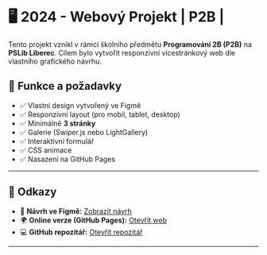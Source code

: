 
# 🖥️ 2024 - Webový Projekt | P2B | 

Tento projekt vznikl v rámci školního předmětu **Programování 2B (P2B)** na **PSLib Liberec**. Cílem bylo vytvořit responzivní vícestránkový web dle vlastního grafického návrhu.

## 🧩 Funkce a požadavky

- ✅ Vlastní design vytvořený ve Figmě
- ✅ Responzivní layout (pro mobil, tablet, desktop)
- ✅ Minimálně **3 stránky**
- ✅ Galerie (Swiper.js nebo LightGallery)
- ✅ Interaktivní formulář
- ✅ CSS animace
- ✅ Nasazení na GitHub Pages

---

## 🔗 Odkazy

- 🎨 **Návrh ve Figmě:** [Zobrazit návrh](https://www.figma.com/design/NBXFSdoMJ8pa0SyeEOAgFT/%C5%BDaludTom%C3%A1%C5%A1?t=N9lTaNAr4zY6dUP1-1)
- 🌍 **Online verze (GitHub Pages):** [Otevřít web](https://pslib-cz.github.io/2024-p2b-web-projekt-tomasecek)  
- 💻 **GitHub repozitář:** [Otevřít repozitář](https://github.com/pslib-cz/2024-p2b-web-projekt-tomasecek)

---
